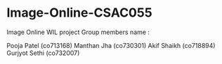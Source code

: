 # Image-Online-CSAC055
Image Online WIL project
Group members name : 

Pooja Patel (co713168)
Manthan Jha (co730301)
Akif Shaikh (co718894)
Gurjyot Sethi (co732007)

